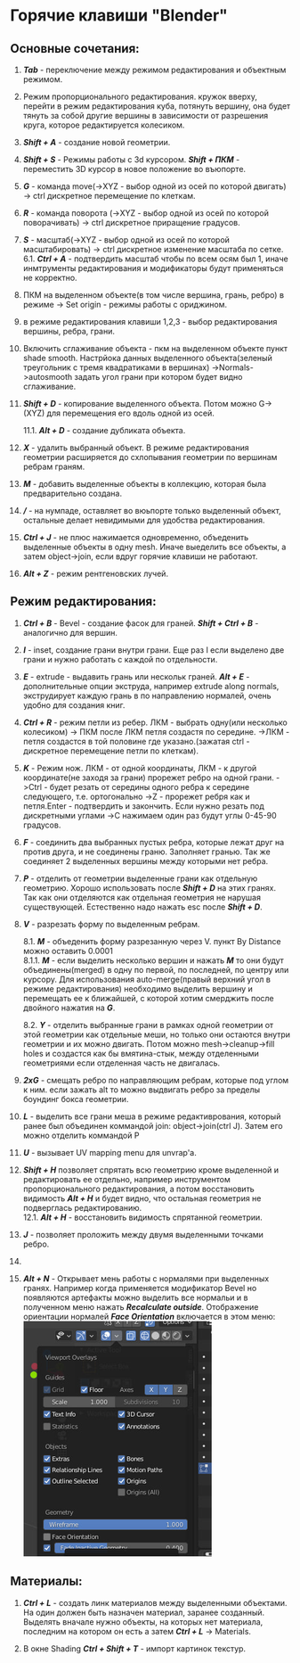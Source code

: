 # Горячие клавиши "Blender"
## Основные сочетания:
1. ***Tab*** - переключение между режимом редактирования и объектным режимом.
2. Режим пропорционального редактирования. кружок вверху, перейти в режим редактирования куба, потянуть вершину, она будет тянуть за собой другие вершины в зависимости от разрешения круга, которое редактируется колесиком.

3. ***Shift + A*** - создание новой геометрии.

4. ***Shift + S*** - Режимы работы с 3d курсором. ***Shift + ПКМ*** - переместить 3D курсор в новое положение во въюпорте. 

5. ***G*** - команда move(->XYZ - выбор одной из осей по которой двигать) -> ctrl дискретное перемещение по клеткам.
6. ***R*** - команда поворота (->XYZ - выбор одной из осей по которой поворачивать)  -> ctrl дискретное приращение градусов.
7. ***S*** - масштаб(->XYZ - выбор одной из осей по которой масштабировать) -> ctrl дискретное изменение масштаба по сетке.  
        6.1. ***Ctrl + A*** - подтвердить масштаб чтобы по всем осям был 1, иначе инмтрументы редактирования и модификаторы будут применяться не корректно.

8. ПКМ на выделенном объекте(в том числе вершина, грань, ребро) в режиме -> Set origin - режимы работы с ориджином.

9. в режиме редактирования клавиши 1,2,3 - выбор редактирования вершины, ребра, грани.

10. Включить сглаживание объекта - пкм на выделенном объекте пункт shade smooth. Настрйока данных выделенного объекта(зеленый треугольник с тремя квадратиками в вершинах) ->Normals->autosmooth задать угол грани при котором будет видно сглаживание.

11. ***Shift + D*** - копирование выделенного объекта. Потом можно G->(XYZ) для перемещения его вдоль одной из осей.  

    11.1. ***Alt + D*** - создание дубликата объекта.

12. ***X*** - удалить выбранный объект. В режиме редактирования геометрии расширяется до схлопывания геометрии по вершинам ребрам граням.

13. ***M*** - добавить выделенные объекты в коллекцию, которая была предварительно создана.

14. ***/*** - на нумпаде, оставляет во вюьпорте только выделенный объект, остальные делает невидимыми для удобства редактирования.

15. ***Ctrl + J*** - не плюс нажимается одновременно, объеденить выделенные объекты в одну mesh. Иначе выеделить все объекты, а затем object->join, если вдруг горячие клавиши не работают.

16. ***Alt + Z*** - режим рентгеновских лучей.
 

## Режим редактирования:
1. ***Ctrl + B*** - Bevel - создание фасок для граней. ***Shift + Ctrl + B*** - аналогично для вершин.
2. ***I*** - inset, создание грани внутри грани. Еще раз I если выделено две грани и нужно работать с каждой по отдельности.
3. ***E*** - extrude - выдавить грань или нескольк граней. ***Alt + E*** - дополнительные опции экструда, например extrude along normals, экструдирует каждую грань в по направлению нормалей, очень удобно для создания книг.
4. ***Ctrl + R*** - режим петли из ребер. ЛКМ - выбрать одну(или несколько колесиком) -> ПКМ после ЛКМ петля создастя по середине. ->ЛКМ - петля создастся в той половине где указано.(зажатая ctrl - дискретное перемещение петли по клеткам). 

5. ***K*** - Режим нож. ЛКМ - от одной координаты, ЛКМ - к другой координате(не заходя за грани) прорежет ребро на одной грани. ->Ctrl - будет резать от середины одного ребра к середине следующего, т.е. ортогонально ->Z - прорежет ребря как и петля.Enter - подтвердить и закончить. Если нужно резать под дискретными углами ->C нажимаем один раз будут углы 0-45-90 градусов.

6. ***F*** - соединить два выбранных пустых ребра, которые лежат друг на против друга, и не соединены граню. Заполняет гранью. Так же соединяет 2 выделенных вершины между которыми нет ребра.

7. ***P*** - отделить от геометрии выделенные грани как отдельную геометрию. Хорошо использовать после ***Shift + D*** на этих гранях. Так как они отделяются как отдельная геометрия не нарушая существующей. Естественно надо нажать esc после ***Shift + D***.

8. ***V*** - разрезать форму по выделенным ребрам.

    8.1. ***M*** - объеденить форму разрезанную через V. пункт By Distance можно оставить 0.0001  
    8.1.1. ***M*** - если выделить несколько вершин и нажать ***M*** то они будут объединены(merged) в одну по первой, по последней, по центру или курсору. Для использования auto-merge(правый верхний угол в режиме редактирования) необходимо выделить вершину и перемещать ее к ближайшей, с которой хотим смерджить после двойного нажатия на ***G***.

    8.2. ***Y*** - отделить выбранные грани в рамках одной геометрии от этой геометрии как отдельные меши, но только они остаются внутри геометрии и их можно двигать. Потом можно mesh->cleanup->fill holes и создастся как бы вмятина-стык, между отделенными геометриями если отделенная часть не двигалась.

9. ***2xG*** - смещать ребро по направляющим ребрам, которые под углом к ним. если зажать alt то можно выдвигать ребро за пределы боундинг бокса геометрии.

10. ***L*** - выделить все грани меша в режиме редактиврования, который ранее был объединен коммандой join: object->join(ctrl J). Затем его можно отделить коммандой P

11. ***U*** - вызывает UV mapping menu для unvrap'a.

12. ***Shift + H*** позволяет спрятать всю геометрию кроме выделенной и редактировать ее отдельно, например инструментом пропорционального редактирования, а потом восстановить видимость ***Alt + H*** и будет видно, что остальная геометрия не подверглась редактированию.  
      12.1. ***Alt + H*** - восстановить видимость спрятанной геометрии.

13. ***J*** - позволяет проложить между двумя выделенными точками ребро.
14. 
14. ***Alt + N*** - Открывает мень работы с нормалями при выделенных гранях. Например когда применяется модификатор Bevel но появляются артефакты можно выделить все нормальи и в полученном меню нажать ***Recalculate outside***.
    Отображение ориентации нормалей ***Face Orientation*** включается в этом меню:  
    ![Fece Orientation](./pictures/show_normals.jpg)


## Материалы:
1. ***Ctrl + L*** - создать линк материалов между выделенными объектами. На один должен быть назначен материал, заранее созданный. Выделять вначале нужно объекты, на которых нет материала, последним на котором он есть а затем ***Ctrl + L*** -> Materials.

2. В окне Shading ***Ctrl + Shift + T*** - импорт картинок текстур.